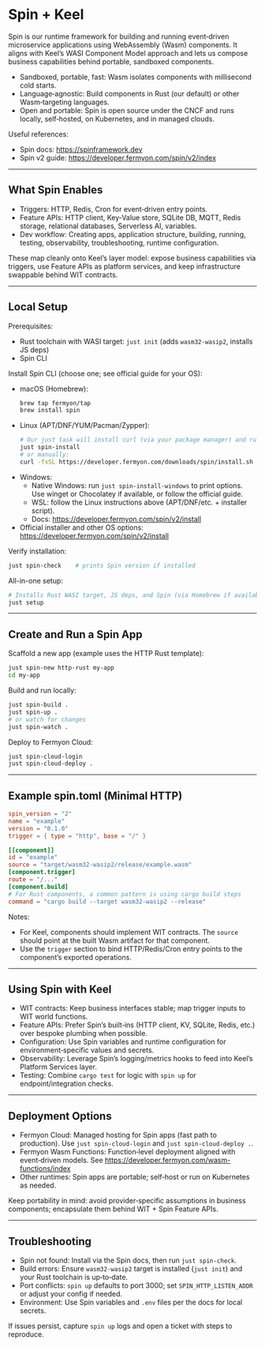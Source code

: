 # Spin + Keel

Spin is our runtime framework for building and running event‑driven microservice applications using WebAssembly (Wasm) components. It aligns with Keel’s WASI Component Model approach and lets us compose business capabilities behind portable, sandboxed components.

- Sandboxed, portable, fast: Wasm isolates components with millisecond cold starts.
- Language‑agnostic: Build components in Rust (our default) or other Wasm‑targeting languages.
- Open and portable: Spin is open source under the CNCF and runs locally, self‑hosted, on Kubernetes, and in managed clouds.

Useful references:
- Spin docs: https://spinframework.dev
- Spin v2 guide: https://developer.fermyon.com/spin/v2/index

---

## What Spin Enables

- Triggers: HTTP, Redis, Cron for event‑driven entry points.
- Feature APIs: HTTP client, Key‑Value store, SQLite DB, MQTT, Redis storage, relational databases, Serverless AI, variables.
- Dev workflow: Creating apps, application structure, building, running, testing, observability, troubleshooting, runtime configuration.

These map cleanly onto Keel’s layer model: expose business capabilities via triggers, use Feature APIs as platform services, and keep infrastructure swappable behind WIT contracts.

---

## Local Setup

Prerequisites:
- Rust toolchain with WASI target: `just init` (adds `wasm32-wasip2`, installs JS deps)
- Spin CLI

Install Spin CLI (choose one; see official guide for your OS):
- macOS (Homebrew):
  ```bash
  brew tap fermyon/tap
  brew install spin
  ```
- Linux (APT/DNF/YUM/Pacman/Zypper):
  ```bash
  # Our just task will install curl (via your package manager) and run the official installer
  just spin-install
  # or manually:
  curl -fsSL https://developer.fermyon.com/downloads/spin/install.sh | bash
  ```
- Windows:
  - Native Windows: run `just spin-install-windows` to print options. Use winget or Chocolatey if available, or follow the official guide.
  - WSL: follow the Linux instructions above (APT/DNF/etc. + installer script).
  - Docs: https://developer.fermyon.com/spin/v2/install
- Official installer and other OS options: https://developer.fermyon.com/spin/v2/install

Verify installation:
```bash
just spin-check    # prints Spin version if installed
```

All-in-one setup:
```bash
# Installs Rust WASI target, JS deps, and Spin (via Homebrew if available)
just setup
```

---

## Create and Run a Spin App

Scaffold a new app (example uses the HTTP Rust template):
```bash
just spin-new http-rust my-app
cd my-app
```

Build and run locally:
```bash
just spin-build .
just spin-up .
# or watch for changes
just spin-watch .
```

Deploy to Fermyon Cloud:
```bash
just spin-cloud-login
just spin-cloud-deploy .
```

---

## Example spin.toml (Minimal HTTP)

```toml
spin_version = "2"
name = "example"
version = "0.1.0"
trigger = { type = "http", base = "/" }

[[component]]
id = "example"
source = "target/wasm32-wasip2/release/example.wasm"
[component.trigger]
route = "/..."
[component.build]
# For Rust components, a common pattern is using cargo build steps
command = "cargo build --target wasm32-wasip2 --release"
```

Notes:
- For Keel, components should implement WIT contracts. The `source` should point at the built Wasm artifact for that component.
- Use the `trigger` section to bind HTTP/Redis/Cron entry points to the component’s exported operations.

---

## Using Spin with Keel

- WIT contracts: Keep business interfaces stable; map trigger inputs to WIT world functions.
- Feature APIs: Prefer Spin’s built‑ins (HTTP client, KV, SQLite, Redis, etc.) over bespoke plumbing when possible.
- Configuration: Use Spin variables and runtime configuration for environment‑specific values and secrets.
- Observability: Leverage Spin’s logging/metrics hooks to feed into Keel’s Platform Services layer.
- Testing: Combine `cargo test` for logic with `spin up` for endpoint/integration checks.

---

## Deployment Options

- Fermyon Cloud: Managed hosting for Spin apps (fast path to production). Use `just spin-cloud-login` and `just spin-cloud-deploy .`.
- Fermyon Wasm Functions: Function‑level deployment aligned with event‑driven models. See https://developer.fermyon.com/wasm-functions/index
- Other runtimes: Spin apps are portable; self‑host or run on Kubernetes as needed.

Keep portability in mind: avoid provider‑specific assumptions in business components; encapsulate them behind WIT + Spin Feature APIs.

---

## Troubleshooting

- Spin not found: Install via the Spin docs, then run `just spin-check`.
- Build errors: Ensure `wasm32-wasip2` target is installed (`just init`) and your Rust toolchain is up‑to‑date.
- Port conflicts: `spin up` defaults to port 3000; set `SPIN_HTTP_LISTEN_ADDR` or adjust your config if needed.
- Environment: Use Spin variables and `.env` files per the docs for local secrets.

If issues persist, capture `spin up` logs and open a ticket with steps to reproduce.
